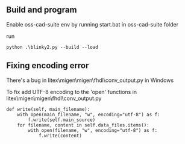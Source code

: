 ## Build and program
Enable oss-cad-suite env by running start.bat in oss-cad-suite folder

run
```
python .\blinky2.py --build --load
```
## Fixing encoding error
There's a bug in litex\migen\migen\fhdl\conv_output.py in Windows

To fix add UTF-8 encoding to the 'open' functions in litex\migen\migen\fhdl\conv_output.py


```
def write(self, main_filename):
    with open(main_filename, "w", encoding="utf-8") as f:
        f.write(self.main_source)
    for filename, content in self.data_files.items():
        with open(filename, "w", encoding="utf-8") as f:
            f.write(content)
```